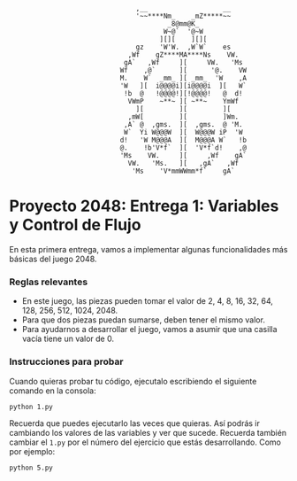                                     ,__                   __
                                    '~~****Nm_    _mZ*****~~
                                            _8@mm@K_
                                           W~@`  '@~W
                                          ][][    ][][
                                    gz    'W'W.  ,W`W`    es
                                  ,Wf    gZ****MA****Ns    VW.
                                 gA`   ,Wf     ][     VW.   'Ms
                                Wf    ,@`      ][      '@.    VW
                                M.    W`  _mm_ ][ _mm_  'W    ,A
                                'W   ][  i@@@@i][i@@@@i  ][   W`
                                 !b  @   !@@@@!][!@@@@!   @  d!
                                  VWmP    ~**~ ][ ~**~    YmWf
                                    ][         ][         ][
                                  ,mW[         ][         ]Wm.
                                 ,A` @  ,gms.  ][  ,gms.  @ 'M.
                                 W`  Yi W@@@W  ][  W@@@W iP  'W
                                d!   'W M@@@A  ][  M@@@A W`   !b
                                @.    !b'V*f`  ][  'V*f`d!    ,@
                                'Ms    VW.     ][     ,Wf    gA`
                                  VW.   'Ms.   ][   ,gA`   ,Wf
                                   'Ms    'V*mmWWmm*f`    gA`

# Proyecto 2048: Entrega 1: Variables y Control de Flujo         

En esta primera entrega, vamos a implementar algunas funcionalidades más básicas del juego 2048.

### Reglas relevantes
- En este juego, las piezas pueden tomar el valor de 2, 4, 8, 16, 32, 64, 128, 256, 512, 1024, 2048.
- Para que dos piezas puedan sumarse, deben tener el mismo valor.
- Para ayudarnos a desarrollar el juego, vamos a asumir que una casilla vacía tiene un valor de 0.

### Instrucciones para probar

Cuando quieras probar tu código, ejecutalo escribiendo el siguiente comando en la consola:
```
python 1.py
```
Recuerda que puedes ejecutarlo las veces que quieras. Así podrás ir cambiando los valores de las variables y ver que sucede.
Recuerda también cambiar el `1.py` por el número del ejercicio que estás desarrollando. Como por ejemplo:

```
python 5.py
```
